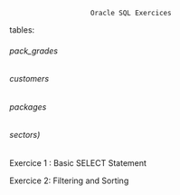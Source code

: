                        Oracle SQL Exercices 

tables:
<h6>pack_grades </h6>
<h6>customers </h6>
<h6>packages </h6>
<h6>sectors)</h6>

Exercice 1 : Basic SELECT Statement

Exercice 2: Filtering and Sorting